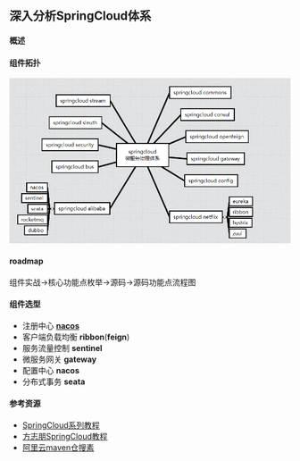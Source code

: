 ## 深入分析SpringCloud体系

#### 概述

#### 组件拓扑

![SpringCloudTopology](docs/md/docs_imgs/image-20220211235646978.png)

#### roadmap

组件实战->核心功能点枚举->源码->源码功能点流程图

#### 组件选型

- 注册中心 **[nacos](https://nacos.io/zh-cn/docs/architecture.html)**
- 客户端负载均衡 **ribbon**(**feign**)
- 服务流量控制 **sentinel**
- 微服务网关 **gateway**
- 配置中心 **nacos**
- 分布式事务 **seata**

#### 参考资源

- [SpringCloud系列教程](https://blog.csdn.net/forezp/category_6830968.html?spm=1001.2014.3001.5482)
- [方志朋SpringCloud教程](https://www.fangzhipeng.com/spring-cloud.html)
- [阿里云maven仓搜素](https://developer.aliyun.com/mvn/search)